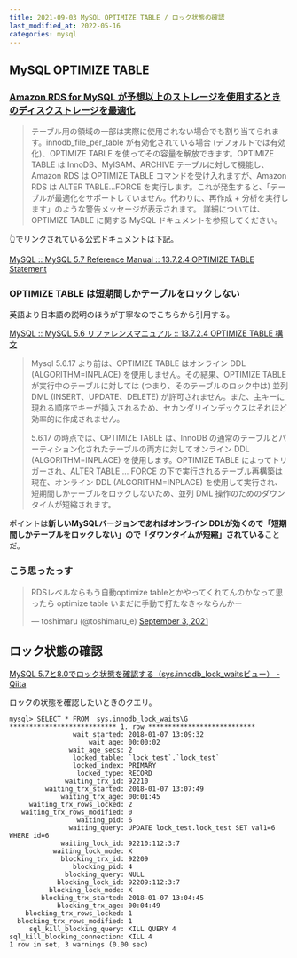 ```yaml
---
title: 2021-09-03 MySQL OPTIMIZE TABLE / ロック状態の確認
last_modified_at: 2022-05-16
categories: mysql
---
```


## MySQL OPTIMIZE TABLE

### [Amazon RDS for MySQL が予想以上のストレージを使用するときのディスクストレージを最適化](https://aws.amazon.com/jp/premiumsupport/knowledge-center/rds-mysql-storage-optimization/)

> テーブル用の領域の一部は実際に使用されない場合でも割り当てられます。innodb_file_per_table が有効化されている場合 (デフォルトでは有効化)、OPTIMIZE TABLE を使ってその容量を解放できます。OPTIMIZE TABLE は InnoDB、MyISAM、ARCHIVE テーブルに対して機能し、Amazon RDS は OPTIMIZE TABLE コマンドを受け入れますが、Amazon RDS は ALTER TABLE...FORCE を実行します。これが発生すると、「テーブルが最適化をサポートしていません。代わりに、再作成 + 分析を実行します」のような警告メッセージが表示されます。 詳細については、OPTIMIZE TABLE に関する MySQL ドキュメントを参照してください。

👆でリンクされている公式ドキュメントは下記。

[MySQL :: MySQL 5.7 Reference Manual :: 13.7.2.4 OPTIMIZE TABLE Statement](https://dev.mysql.com/doc/refman/5.7/en/optimize-table.html)

### OPTIMIZE TABLE は短期間しかテーブルをロックしない

英語より日本語の説明のほうが丁寧なのでこちらから引用する。

[MySQL :: MySQL 5.6 リファレンスマニュアル :: 13.7.2.4 OPTIMIZE TABLE 構文](https://dev.mysql.com/doc/refman/5.6/ja/optimize-table.html)

> Mysql 5.6.17 より前は、OPTIMIZE TABLE はオンライン DDL (ALGORITHM=INPLACE) を使用しません。その結果、OPTIMIZE TABLE が実行中のテーブルに対しては (つまり、そのテーブルのロック中は) 並列 DML (INSERT、UPDATE、DELETE) が許可されません。また、主キーに現れる順序でキーが挿入されるため、セカンダリインデックスはそれほど効率的に作成されません。
>
> 5.6.17 の時点では、OPTIMIZE TABLE は、InnoDB の通常のテーブルとパーティション化されたテーブルの両方に対してオンライン DDL (ALGORITHM=INPLACE) を使用します。OPTIMIZE TABLE によってトリガーされ、ALTER TABLE ... FORCE の下で実行されるテーブル再構築は現在、オンライン DDL (ALGORITHM=INPLACE) を使用して実行され、短期間しかテーブルをロックしないため、並列 DML 操作のためのダウンタイムが短縮されます。

ポイントは**新しいMySQLバージョンであればオンライン DDLが効くので「短期間しかテーブルをロックしない」ので「ダウンタイムが短縮」されている**ことだ。

### こう思ったっす

<blockquote class="twitter-tweet"><p lang="ja" dir="ltr">RDSレベルならもう自動optimize tableとかやってくれてんのかなって思ったら optimize table いまだに手動で打たなきゃならんかー</p>&mdash; toshimaru (@toshimaru_e) <a href="https://twitter.com/toshimaru_e/status/1433583981232934912?ref_src=twsrc%5Etfw">September 3, 2021</a></blockquote> <script async src="https://platform.twitter.com/widgets.js" charset="utf-8"></script>

## ロック状態の確認

[MySQL 5.7と8.0でロック状態を確認する（sys.innodb_lock_waitsビュー） - Qiita](https://qiita.com/hmatsu47/items/607d176e885f098262e8)

ロックの状態を確認したいときのクエリ。

```
mysql> SELECT * FROM  sys.innodb_lock_waits\G
*************************** 1. row ***************************
                wait_started: 2018-01-07 13:09:32
                    wait_age: 00:00:02
               wait_age_secs: 2
                locked_table: `lock_test`.`lock_test`
                locked_index: PRIMARY
                 locked_type: RECORD
              waiting_trx_id: 92210
         waiting_trx_started: 2018-01-07 13:07:49
             waiting_trx_age: 00:01:45
     waiting_trx_rows_locked: 2
   waiting_trx_rows_modified: 0
                 waiting_pid: 6
               waiting_query: UPDATE lock_test.lock_test SET val1=6 WHERE id=6
             waiting_lock_id: 92210:112:3:7
           waiting_lock_mode: X
             blocking_trx_id: 92209
                blocking_pid: 4
              blocking_query: NULL
            blocking_lock_id: 92209:112:3:7
          blocking_lock_mode: X
        blocking_trx_started: 2018-01-07 13:04:45
            blocking_trx_age: 00:04:49
    blocking_trx_rows_locked: 1
  blocking_trx_rows_modified: 1
     sql_kill_blocking_query: KILL QUERY 4
sql_kill_blocking_connection: KILL 4
1 row in set, 3 warnings (0.00 sec)
```
